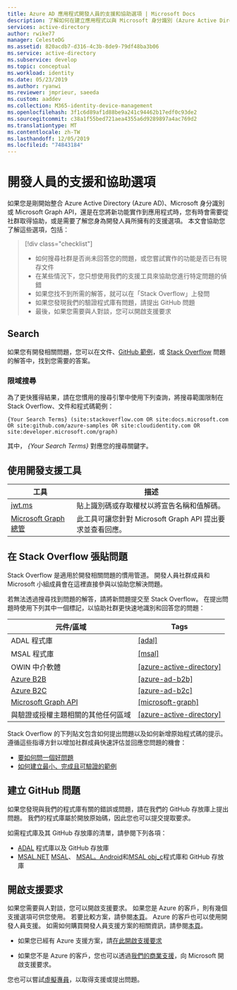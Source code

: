 ```yaml
---
title: Azure AD 應用程式開發人員的支援和協助選項 | Microsoft Docs
description: 了解如何在建立應用程式以與 Microsoft 身分識別 (Azure Active Directory 和 Microsoft 帳戶) 整合時，取得開發相關疑難和問題的協助和支援
services: active-directory
author: rwike77
manager: CelesteDG
ms.assetid: 820acdb7-d316-4c3b-8de9-79df48ba3b06
ms.service: active-directory
ms.subservice: develop
ms.topic: conceptual
ms.workload: identity
ms.date: 05/23/2019
ms.author: ryanwi
ms.reviewer: jmprieur, saeeda
ms.custom: aaddev
ms.collection: M365-identity-device-management
ms.openlocfilehash: 3f1c6d89af1d88be9a241c94462b17edf0c93de2
ms.sourcegitcommit: c38a1f55bed721aea4355a6d9289897a4ac769d2
ms.translationtype: MT
ms.contentlocale: zh-TW
ms.lasthandoff: 12/05/2019
ms.locfileid: "74843184"
---
```

# <a name="support-and-help-options-for-developers"></a>開發人員的支援和協助選項

如果您是剛開始整合 Azure Active Directory (Azure AD)、Microsoft 身分識別或 Microsoft Graph API，還是在您將新功能實作到應用程式時，您有時會需要從社群取得協助，或是需要了解您身為開發人員所擁有的支援選項。 本文會協助您了解這些選項，包括：

> [!div class="checklist"]
> * 如何搜尋社群是否尚未回答您的問題，或您嘗試實作的功能是否已有現存文件
> * 在某些情況下，您只想使用我們的支援工具來協助您進行特定問題的偵錯
> * 如果您找不到所需的解答，就可以在「Stack Overflow」上發問
> * 如果您發現我們的驗證程式庫有問題，請提出 GitHub 問題
> * 最後，如果您需要與人對談，您可以開啟支援要求

## <a name="search"></a>Search

如果您有開發相關問題，您可以在文件、[GitHub 範例](https://github.com/azure-samples)，或 [Stack Overflow](https://www.stackoverflow.com) 問題的解答中，找到您需要的答案。

### <a name="scoped-search"></a>限域搜尋

為了更快獲得結果，請在您慣用的搜尋引擎中使用下列查詢，將搜尋範圍限制在 Stack Overflow、文件和程式碼範例：

```
{Your Search Terms} (site:stackoverflow.com OR site:docs.microsoft.com OR site:github.com/azure-samples OR site:cloudidentity.com OR site:developer.microsoft.com/graph)
```

其中， *{Your Search Terms}* 對應您的搜尋關鍵字。

## <a name="use-the-development-support-tools"></a>使用開發支援工具

| 工具  | 描述  |
|---------|---------|
| [jwt.ms](https://jwt.ms) | 貼上識別碼或存取權杖以將宣告名稱和值解碼。 |
| [Microsoft Graph 總管](https://developer.microsoft.com/graph/graph-explorer)| 此工具可讓您針對 Microsoft Graph API 提出要求並查看回應。 |

## <a name="post-a-question-to-stack-overflow"></a>在 Stack Overflow 張貼問題

Stack Overflow 是適用於開發相關問題的慣用管道。 開發人員社群成員和 Microsoft 小組成員會在這裡直接參與以協助您解決問題。

若無法透過搜尋找到問題的解答，請將新問題提交至 Stack Overflow。 在提出問題時使用下列其中一個標記，以協助社群更快速地識別和回答您的問題：

|元件/區域  | Tags |
|---------|---------|
| ADAL 程式庫 | [[adal]](https://stackoverflow.com/questions/tagged/adal) |
| MSAL 程式庫     | [[msal]](https://stackoverflow.com/questions/tagged/msal) |
| OWIN 中介軟體  | [[azure-active-directory]](https://stackoverflow.com/questions/tagged/azure-active-directory) |
| [Azure B2B](https://docs.microsoft.com/azure/active-directory/active-directory-b2b-what-is-azure-ad-b2b)  | [[azure-ad-b2b]](https://stackoverflow.com/questions/tagged/azure-ad-b2b) |
| [Azure B2C](https://azure.microsoft.com/services/active-directory-b2c/)  | [[azure-ad-b2c]](https://stackoverflow.com/questions/tagged/azure-ad-b2c) |
| [Microsoft Graph API](https://developer.microsoft.com/graph/) | [[microsoft-graph]](https://stackoverflow.com/questions/tagged/microsoft-graph) |
| 與驗證或授權主題相關的其他任何區域 | [[azure-active-directory]](https://stackoverflow.com/questions/tagged/azure-active-directory) |

Stack Overflow 的下列貼文包含如何提出問題以及如何新增原始程式碼的提示。 遵循這些指導方針以增加社群成員快速評估並回應您問題的機會：

* [要如何問一個好問題](https://stackoverflow.com/help/how-to-ask)
* [如何建立最小、完成且可驗證的範例](https://stackoverflow.com/help/mcve)

## <a name="create-a-github-issue"></a>建立 GitHub 問題

如果您發現與我們的程式庫有關的錯誤或問題，請在我們的 GitHub 存放庫上提出問題。 我們的程式庫屬於開放原始碼，因此您也可以提交提取要求。

如需程式庫及其 GitHub 存放庫的清單，請參閱下列各項：

* [ADAL](active-directory-authentication-libraries.md) 程式庫以及 GitHub 存放庫
* [MSAL.NET](https://github.com/AzureAD/microsoft-authentication-library-for-dotnet) [MSAL](https://github.com/AzureAD/microsoft-authentication-library-for-js/blob/dev/lib/msal-angularjs/README.md)、 [MSAL。Android](https://github.com/AzureAD/microsoft-authentication-library-for-android)和[MSAL obj_c](https://github.com/AzureAD/microsoft-authentication-library-for-objc)程式庫和 GitHub 存放庫

## <a name="open-a-support-request"></a>開啟支援要求

如果您需要與人對談，您可以開啟支援要求。 如果您是 Azure 的客戶，則有幾個支援選項可供您使用。 若要比較方案，請參閱[本頁](https://azure.microsoft.com/support/plans/)。 Azure 的客戶也可以使用開發人員支援。 如需如何購買開發人員支援方案的相關資訊，請參閱[本頁](https://azure.microsoft.com/support/plans/developer/)。

* 如果您已經有 Azure 支援方案，請[在此開啟支援要求](https://portal.azure.com/#blade/Microsoft_Azure_Support/HelpAndSupportBlade/newsupportrequest)

* 如果您不是 Azure 的客戶，您也可以透過[我們的商業支援](https://support.microsoft.com/en-us/gp/contactus81?Audience=Commercial)，向 Microsoft 開啟支援要求。

您也可以嘗試[虛擬專員](https://support.microsoft.com/contactus/?ws=support)，以取得支援或提出問題。
